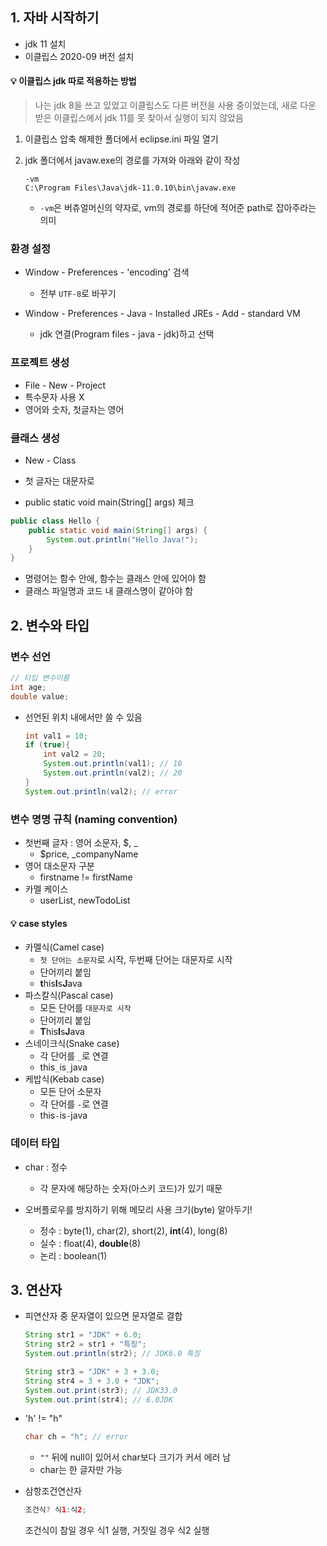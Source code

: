 ## 1. 자바 시작하기

- jdk 11 설치
- 이클립스 2020-09 버전 설치



#### :bulb: 이클립스 jdk 따로 적용하는 방법

> 나는 jdk 8을 쓰고 있었고 이클립스도 다른 버전을 사용 중이었는데,
> 새로 다운 받은 이클립스에서 jdk 11를 못 찾아서 실행이 되지 않았음

1. 이클립스 압축 해제한 폴더에서 eclipse.ini 파일 열기

2. jdk 폴더에서 javaw.exe의 경로를 가져와 아래와 같이 작성

   ```
   -vm
   C:\Program Files\Java\jdk-11.0.10\bin\javaw.exe
   ```

   - `-vm`은 버츄얼머신의 약자로, vm의 경로를 하단에 적어준 path로 잡아주라는 의미



### 환경 설정

- Window - Preferences - 'encoding' 검색
  - 전부 `UTF-8`로 바꾸기

- Window - Preferences - Java - Installed JREs - Add - standard VM
  - jdk 연결(Program files - java - jdk)하고 선택



### 프로젝트 생성

- File - New - Project
- 특수문자 사용 X
- 영어와 숫자, 첫글자는 영어



### 클래스 생성

- New - Class
- 첫 글자는 대문자로

- public static void main(String[] args) 체크

```java
public class Hello {
	public static void main(String[] args) {
		System.out.println("Hello Java!");
	}
}
```

- 명령어는 함수 안에, 함수는 클래스 안에 있어야 함
- 클래스 파일명과 코드 내 클래스명이 같아야 함



## 2. 변수와 타입

### 변수 선언

```java
// 타입 변수이름
int age;
double value;
```

- 선언된 위치 내에서만 쓸 수 있음

  ```java
  int val1 = 10;
  if (true){
      int val2 = 20;
      System.out.println(val1); // 10
      System.out.println(val2); // 20
  }
  System.out.println(val2); // error
  ```



### 변수 명명 규칙 (naming convention)

- 첫번째 글자 : 영어 소문자, $, _
  - $price, _companyName
- 영어 대소문자 구분
  - firstname != firstName
- 카멜 케이스
  - userList, newTodoList



#### :bulb: case styles

- 카멜식(Camel case)
  - `첫 단어는 소문자`로 시작, 두번째 단어는 대문자로 시작
  - 단어끼리 붙임
  - **t**his**I**s**J**ava
- 파스칼식(Pascal case)
  - 모든 단어를 `대문자로 시작`
  - 단어끼리 붙임
  - **T**his**I**s**J**ava
- 스네이크식(Snake case)
  - 각 단어를 `_`로 연결
  - this`_`is`_`java
- 케밥식(Kebab case)
  - 모든 단어 소문자
  - 각 단어를 `-`로 연결
  - this`-`is`-`java



### 데이터 타입

- char : 정수
  - 각 문자에 해당하는 숫자(아스키 코드)가 있기 때문

- 오버플로우를 방지하기 위해 메모리 사용 크기(byte) 알아두기!
  - 정수 : byte(1), char(2), short(2), **int**(4), long(8)
  - 실수 : float(4), **double**(8)
  - 논리 : boolean(1)



## 3. 연산자

- 피연산자 중 문자열이 있으면 문자열로 결합

  ```java
  String str1 = "JDK" + 6.0;
  String str2 = str1 + "특징";
  System.out.println(str2); // JDK6.0 특징
  
  String str3 = "JDK" + 3 + 3.0;
  String str4 = 3 + 3.0 + "JDK";
  System.out.print(str3); // JDK33.0
  System.out.print(str4); // 6.0JDK
  ```

- 'h' != "h"

  ```java
  char ch = "h"; // error
  ```

  - `""` 뒤에 null이 있어서 char보다 크기가 커서 에러 남
  - char는 한 글자만 가능

- 삼항조건연산자

  ```java
  조건식? 식1:식2;
  ```

  조건식이 참일 경우 식1 실행, 거짓일 경우 식2 실행